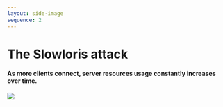 ```yaml
---
layout: side-image
sequence: 2
---
```


<main>
  <h1>The Slowloris attack</h1>
  <h4>As more clients connect, server resources usage constantly increases over time.</h4>
</main>

<img src="/the-tale-of-avoiding-a-time-based-ddos-attack-in-nodejs/slowloris-2.png" class="side"/>
